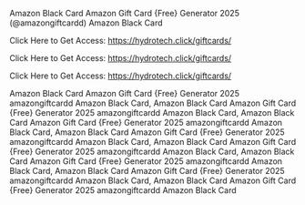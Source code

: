 Amazon Black Card Amazon Gift Card {Free} Generator 2025 (@amazongiftcardd) Amazon Black Card

Click Here to Get Access: https://hydrotech.click/giftcards/

Click Here to Get Access: https://hydrotech.click/giftcards/

Click Here to Get Access: https://hydrotech.click/giftcards/

Amazon Black Card Amazon Gift Card {Free} Generator 2025 amazongiftcardd Amazon Black Card, Amazon Black Card Amazon Gift Card {Free} Generator 2025 amazongiftcardd Amazon Black Card, Amazon Black Card Amazon Gift Card {Free} Generator 2025 amazongiftcardd Amazon Black Card, Amazon Black Card Amazon Gift Card {Free} Generator 2025 amazongiftcardd Amazon Black Card, Amazon Black Card Amazon Gift Card {Free} Generator 2025 amazongiftcardd Amazon Black Card, Amazon Black Card Amazon Gift Card {Free} Generator 2025 amazongiftcardd Amazon Black Card, Amazon Black Card Amazon Gift Card {Free} Generator 2025 amazongiftcardd Amazon Black Card, Amazon Black Card Amazon Gift Card {Free} Generator 2025 amazongiftcardd Amazon Black Card
